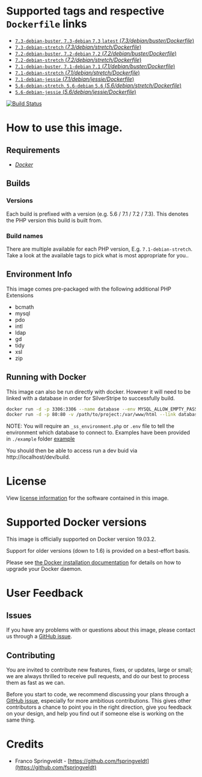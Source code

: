 # Supported tags and respective `Dockerfile` links

- [`7.3-debian-buster`, `7.3-debian` `7.3` `latest` (*7.3/debian/buster/Dockerfile*)](https://github.com/brettt89/silverstripe-web/blob/master/7.3/debian/buster/Dockerfile)
- [`7.3-debian-stretch` (*7.3/debian/stretch/Dockerfile*)](https://github.com/brettt89/silverstripe-web/blob/master/7.3/debian/stretch/Dockerfile)
- [`7.2-debian-buster`, `7.2-debian` `7.2` (*7.2/debian/buster/Dockerfile*)](https://github.com/brettt89/silverstripe-web/blob/master/7.2/debian/buster/Dockerfile)
- [`7.2-debian-stretch` (*7.2/debian/stretch/Dockerfile*)](https://github.com/brettt89/silverstripe-web/blob/master/7.2/debian/stretch/Dockerfile)
- [`7.1-debian-buster`, `7.1-debian` `7.1` (*7.1/debian/buster/Dockerfile*)](https://github.com/brettt89/silverstripe-web/blob/master/7.1/debian/buster/Dockerfile)
- [`7.1-debian-stretch` (*7.1/debian/stretch/Dockerfile*)](https://github.com/brettt89/silverstripe-web/blob/master/7.1/debian/stretch/Dockerfile)
- [`7.1-debian-jessie` (*7.1/debian/jessie/Dockerfile*)](https://github.com/brettt89/silverstripe-web/blob/master/7.1/debian/jessie/Dockerfile)
- [`5.6-debian-stretch`, `5.6-debian` `5.6` (*5.6/debian/stretch/Dockerfile*)](https://github.com/brettt89/silverstripe-web/blob/master/5.6/debian/stretch/Dockerfile)
- [`5.6-debian-jessie` (*5.6/debian/jessie/Dockerfile*)](https://github.com/brettt89/silverstripe-web/blob/master/5.6/debian/jessie/Dockerfile)

[![Build Status](https://travis-ci.org/brettt89/silverstripe-web.svg?branch=master)](https://travis-ci.org/brettt89/silverstripe-web)

# How to use this image.

## Requirements

- [*Docker*](https://docs.docker.com/)

## Builds

### Versions

Each build is prefixed with a version (e.g. 5.6 / 7.1 / 7.2 / 7.3). This denotes the PHP version this build is built from.

### Build names

There are multiple available for each PHP version, E.g. `7.1-debian-stretch`. Take a look at the available tags to pick what is most appropriate for you..

## Environment Info

This image comes pre-packaged with the following additional PHP Extensions

 - bcmath
 - mysql
 - pdo
 - intl
 - ldap
 - gd
 - tidy
 - xsl
 - zip

## Running with Docker

This image can also be run directly with docker. However it will need to be linked with a database in order for SilverStripe to successfully build.

```bash
docker run -d -p 3306:3306 --name database --env MYSQL_ALLOW_EMPTY_PASSWORD=1 mysql
docker run -d -p 80:80 -v /path/to/project:/var/www/html --link database --name project1 brettt89/silverstripe-web
```

NOTE: You will require an `_ss_environment.php` or `.env` file to tell the environment which database to connect to. Examples have been provided in `./example` folder [example](./example/_ss_environment.php)

You should then be able to access run a dev buid via http://localhost/dev/build.

# License

View [license information](http://php.net/license/) for the software contained in this image.

# Supported Docker versions

This image is officially supported on Docker version 19.03.2.

Support for older versions (down to 1.6) is provided on a best-effort basis.

Please see [the Docker installation documentation](https://docs.docker.com/installation/) for details on how to upgrade your Docker daemon.

# User Feedback

## Issues

If you have any problems with or questions about this image, please contact us through a [GitHub issue](https://github.com/brettt89/silverstripe-web/issues). 

## Contributing

You are invited to contribute new features, fixes, or updates, large or small; we are always thrilled to receive pull requests, and do our best to process them as fast as we can.

Before you start to code, we recommend discussing your plans through a [GitHub issue](https://github.com/brettt89/silverstripe-web/issues), especially for more ambitious contributions. This gives other contributors a chance to point you in the right direction, give you feedback on your design, and help you find out if someone else is working on the same thing.

# Credits

 - Franco Springveldt - [https://github.com/fspringveldt](https://github.com/fspringveldt)
